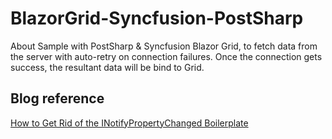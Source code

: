 # BlazorGrid-Syncfusion-PostSharp
About Sample with PostSharp &amp; Syncfusion Blazor Grid, to fetch data from the server with auto-retry on connection failures. Once the connection gets success, the resultant data will be bind to Grid.

## Blog reference
[How to Get Rid of the INotifyPropertyChanged Boilerplate](https://www.syncfusion.com/blogs/post/how-to-get-rid-of-the-inotifypropertychanged-boilerplate.aspx)
